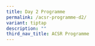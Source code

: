 ```yaml
---
title: Day 2 Programme
permalink: /acsr-programme-d2/
variant: tiptap
description: ""
third_nav_title: ACSR Programme
---
```

